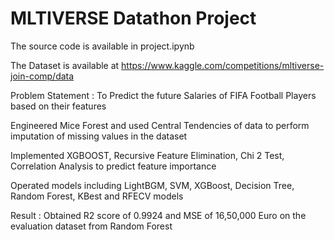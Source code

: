 # MLTIVERSE Datathon Project

The source code is available in project.ipynb


The Dataset is available at https://www.kaggle.com/competitions/mltiverse-join-comp/data

Problem Statement : To Predict the future Salaries of FIFA Football Players based on their features

Engineered Mice Forest and used Central Tendencies of data to perform imputation of missing values in the dataset

Implemented XGBOOST, Recursive Feature Elimination, Chi 2 Test, Correlation Analysis to predict feature importance

Operated models including LightBGM, SVM, XGBoost, Decision Tree, Random Forest, KBest and RFECV models

Result : Obtained R2 score of 0.9924 and MSE of 16,50,000 Euro on the evaluation dataset from Random Forest
